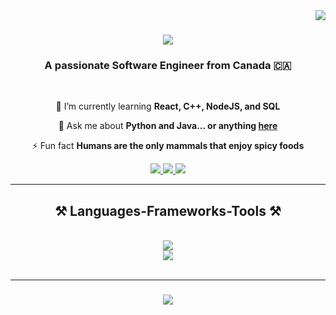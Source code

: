 <img align="right" src="https://visitor-badge.laobi.icu/badge?page_id=MevinMoncy.MevinMoncy" />

<h1 align="center">
    <img src="https://readme-typing-svg.herokuapp.com/?font=Righteous&size=35&center=true&vCenter=true&width=500&height=70&duration=4000&lines=Hi+There!+👋;+I'm+Mevin+Moncy!;" />
</h1>

<h3 align="center">A passionate Software Engineer from Canada 🇨🇦</h3>

<br/>

<div align="center">
 
 🌱 I’m currently learning **React, C++, NodeJS, and SQL**

 💬 Ask me about **Python and Java... or anything [here](https://github.com/MevinMoncy/MevinMoncy/issues)**

 ⚡ Fun fact **Humans are the only mammals that enjoy spicy foods**
 
<div align="center"> 
  <a href="mailto:mevinab1@gmail.com">
    <img src="https://img.shields.io/badge/Gmail-333333?style=for-the-badge&logo=gmail&logoColor=red" />
  </a>
  <a href="https://linkedin.com/in/mevin-moncy" target="_blank">
    <img src="https://img.shields.io/badge/LinkedIn-0077B5?style=for-the-badge&logo=linkedin&logoColor=white" target="_blank" />
  </a>
  <a href="https://MevinMoncy.github.io" target="_blank">
     <img src="https://img.shields.io/badge/Portfolio-FF5722?style=for-the-badge&logo=todoist&logoColor=white" target="_blank" /> <!-- sqlite, safari, google-chrome are other good icon options -->
  </a>
</div>

 <hr/>

 <h2 align="center">⚒️ Languages-Frameworks-Tools ⚒️</h2>
<br/>
<div align="center">
    <img src="https://skillicons.dev/icons?i=github,python,javascript,java" /><br>
    <img src="https://skillicons.dev/icons?i=bootstrap,html,css,vscode,git" />
</div>

<br/>
<hr/>

<h3 align="center">
    <img src="https://readme-typing-svg.herokuapp.com/?font=Righteous&size=25&center=true&vCenter=true&width=500&height=70&duration=4000&lines=Thanks+for+visiting!+✌️;+Shoot+me+a+message+on+Linkedin+or+Email+me!;I'm+always+down+to+collab+:)">
</h3>

<br/>
 

